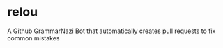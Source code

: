 relou
=====

A Github GrammarNazi Bot that automatically creates pull requests to fix common mistakes